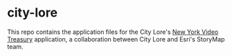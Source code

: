 # city-lore

This repo contains the application files for the City Lore's <a href="https://storymaps.esri.com/stories/city-lore/" target="_blank">New York Video Treasury</a> application, a collaboration between City Lore and Esri's StoryMap team.
